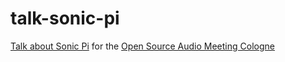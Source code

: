 # talk-sonic-pi
[Talk about Sonic Pi](http://danielappelt.github.io/talk-sonic-pi/) for the [Open Source Audio Meeting Cologne](http://cologne.linuxaudio.org/)
